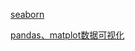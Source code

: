 [seaborn](http://nbviewer.jupyter.org/github/LearningDay/test/blob/master/20181101%E6%95%B0%E6%8D%AE%E5%8F%AF%E8%A7%86%E5%8C%962_seaborn.ipynb)

[pandas、matplot数据可视化](http://nbviewer.jupyter.org/github/LearningDay/test/blob/master/20181101%E6%95%B0%E6%8D%AE%E5%8F%AF%E8%A7%86%E5%8C%961.ipynb)
